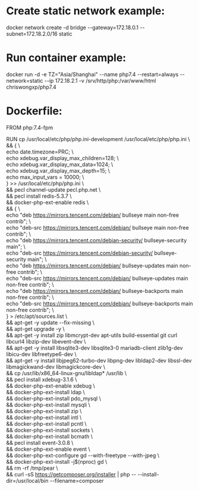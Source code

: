 # Create static network example:
docker network create -d bridge --gateway=172.18.0.1 --subnet=172.18.2.0/16 static

# Run container example:
docker run -d -e TZ="Asia/Shanghai" --name php7.4 --restart=always --network=static --ip 172.18.2.1 -v /srv/http/php:/var/www/html chriswongxp/php7.4

# Dockerfile:
FROM php:7.4-fpm

RUN cp /usr/local/etc/php/php.ini-development /usr/local/etc/php/php.ini \\<br>
&& { \\<br>
echo date.timezone=PRC; \\<br>
echo xdebug.var_display_max_children=128; \\<br>
echo xdebug.var_display_max_data=1024; \\<br>
echo xdebug.var_display_max_depth=15; \\<br>
echo max_input_vars = 10000; \\<br>
} >> /usr/local/etc/php/php.ini \\<br>
&& pecl channel-update pecl.php.net \\<br>
&& pecl install redis-5.3.7 \\<br>
&& docker-php-ext-enable redis \\<br>
&& { \\<br>
echo "deb https://mirrors.tencent.com/debian/ bullseye main non-free contrib"; \\<br>
echo "deb-src https://mirrors.tencent.com/debian/ bullseye main non-free contrib"; \\<br>
echo "deb https://mirrors.tencent.com/debian-security/ bullseye-security main"; \\<br>
echo "deb-src https://mirrors.tencent.com/debian-security/ bullseye-security main"; \\<br>
echo "deb https://mirrors.tencent.com/debian/ bullseye-updates main non-free contrib"; \\<br>
echo "deb-src https://mirrors.tencent.com/debian/ bullseye-updates main non-free contrib"; \\<br>
echo "deb https://mirrors.tencent.com/debian/ bullseye-backports main non-free contrib"; \\<br>
echo "deb-src https://mirrors.tencent.com/debian/ bullseye-backports main non-free contrib"; \\<br>
} > /etc/apt/sources.list \\<br>
&& apt-get -y update --fix-missing \\<br>
&& apt-get upgrade -y \\<br>
&& apt-get -y install zip libmcrypt-dev apt-utils build-essential git curl libcurl4 libzip-dev libevent-dev \\<br>
&& apt-get -y install libsqlite3-dev libsqlite3-0 mariadb-client zlib1g-dev libicu-dev libfreetype6-dev \\<br>
&& apt-get -y install libjpeg62-turbo-dev libpng-dev libldap2-dev libssl-dev libmagickwand-dev libmagickcore-dev \\<br>
&& cp /usr/lib/x86_64-linux-gnu/libldap* /usr/lib \\<br>
&& pecl install xdebug-3.1.6 \\<br>
&& docker-php-ext-enable xdebug \\<br>
&& docker-php-ext-install ldap \\<br>
&& docker-php-ext-install pdo_mysql \\<br>
&& docker-php-ext-install mysqli \\<br>
&& docker-php-ext-install zip \\<br>
&& docker-php-ext-install intl \\<br>
&& docker-php-ext-install pcntl \\<br>
&& docker-php-ext-install sockets \\<br>
&& docker-php-ext-install bcmath \\<br>
&& pecl install event-3.0.8 \\<br>
&& docker-php-ext-enable event \\<br>
&& docker-php-ext-configure gd --with-freetype --with-jpeg \\<br>
&& docker-php-ext-install -j$(nproc) gd \\<br>
&& rm -rf /tmp/pear \\<br>
&& curl -sS https://getcomposer.org/installer | php -- --install-dir=/usr/local/bin --filename=composer
